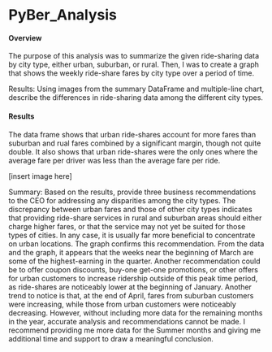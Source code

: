 # PyBer_Analysis

#### Overview
The purpose of this analysis was to summarize the given ride-sharing data by city type, either urban, suburban, or rural. Then, I was to create a graph that shows the weekly ride-share fares by city type over a period of time.

Results: Using images from the summary DataFrame and multiple-line chart, describe the differences in ride-sharing data among the different city types.
#### Results
The data frame shows that urban ride-shares account for more fares than suburban and rual fares combined by a significant margin, though not quite double. It also shows that urban ride-shares were the only ones where the average fare per driver was less than the average fare per ride. 

[insert image here]

Summary: Based on the results, provide three business recommendations to the CEO for addressing any disparities among the city types.
The discrepancy between urban fares and those of other city types indicates that providing ride-share services in rural and suburban areas should either charge higher fares, or that the service may not yet be suited for those types of cities. In any case, it is usually far more beneficial to concentrate on urban locations. The graph confirms this recommendation. From the data and the graph, it appears that the weeks near the beginning of March are some of the highest-earning in the quarter. Another recommendation could be to offer coupon discounts, buy-one get-one promotions, or other offers for urban customers to increase ridership outside of this peak time period, as ride-shares are noticeably lower at the beginning of January. Another trend to notice is that, at the end of April, fares from suburban customers were increasing, while those from urban customers were noticeably decreasing. However, without including more data for the remaining months in the year, accurate analysis and recommendations cannot be made. I recommend providing me more data for the Summer months and giving me additional time and support to draw a meaningful conclusion.
